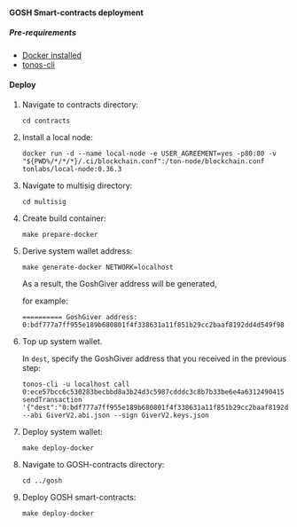 #### GOSH Smart-contracts deployment

##### Pre-requirements
- [Docker installed](https://www.docker.com/get-started/)
- [tonos-cli](https://github.com/tonlabs/tonos-cli#1-installation)

#### Deploy

1. Navigate to contracts directory:
    ```
    cd contracts
    ```

2. Install a local node:
    ```
    docker run -d --name local-node -e USER_AGREEMENT=yes -p80:80 -v "${PWD%/*/*/*}/.ci/blockchain.conf":/ton-node/blockchain.conf tonlabs/local-node:0.36.3
    ```

3. Navigate to multisig directory:
    ```
    cd multisig
    ```

4. Create build container:
    ```
    make prepare-docker
    ```
5. Derive system wallet address:
    ```
    make generate-docker NETWORK=localhost
    ```

    As a result, the GoshGiver address will be generated,

    for example:
    ```
    ========== GoshGiver address: 0:bdf777a7ff955e189b680801f4f338631a11f851b29cc2baaf8192dd4d549f98
    ```

6. Top up system wallet.

    In `dest`, specify the GoshGiver address that you received in the previous step:

    ```
    tonos-cli -u localhost call 0:ece57bcc6c530283becbbd8a3b24d3c5987cdddc3c8b7b33be6e4a6312490415 sendTransaction '{"dest":"0:bdf777a7ff955e189b680801f4f338631a11f851b29cc2baaf8192dd4d549f98","value":50000000000000000,"bounce":false}' --abi GiverV2.abi.json --sign GiverV2.keys.json
    ```

7. Deploy system wallet:
    ```
    make deploy-docker
    ````
8. Navigate to GOSH-contracts directory:
    ```
    cd ../gosh
    ```
9. Deploy GOSH smart-contracts:
    ```
    make deploy-docker
    ```
    